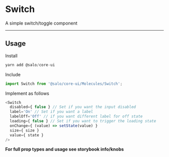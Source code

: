 # Switch

A simple switch/toggle component

---

## Usage

Install

```javascript
yarn add @salo/core-ui
```

Include

```javascript
import Switch from '@salo/core-ui/Molecules/Switch';
```

Implement as follows

```javascript
<Switch
  disabled={ false } // Set if you want the input disabled
  label='On' // Set if you want a label
  labelOff='Off' // if you want different label for off state
  loading={ false } // Set if you want to trigger the loading state
  onChange={ (value) => setState(value) }
  size={ size }
  value={ state }
/>
```

**For full prop types and usage see storybook info/knobs**

